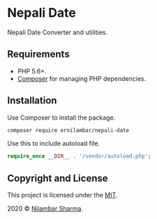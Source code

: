 # Nepali Date

Nepali Date Converter and utilities.

## Requirements

* PHP 5.6+.
* [Composer](https://getcomposer.org/) for managing PHP dependencies.

## Installation

Use Composer to install the package.

```bash
composer require ernilambar/nepali-date
```

Use this to include autoload file.

```php
require_once __DIR__ . '/vendor/autoload.php';
```

## Copyright and License

This project is licensed under the [MIT](http://opensource.org/licenses/MIT).

2020 &copy; [Nilambar Sharma](https://www.nilambar.net).
